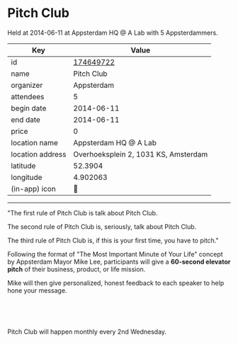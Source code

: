 # Pitch Club
Held at 2014-06-11 at Appsterdam HQ @ A Lab with 5 Appsterdammers.
        
|Key|Value
|---|---|
|id|[174649722](https://www.meetup.com/appsterdam/events/174649722/)|
|name|Pitch Club|
|organizer|Appsterdam|
|attendees|5|
|begin date|2014-06-11|
|end date|2014-06-11|
|price|0|
|location name|Appsterdam HQ @ A Lab|
|location address|Overhoeksplein 2, 1031 KS, Amsterdam|
|latitude|52.3904|
|longitude|4.902063|
|(in-app) icon|🎤|

---

"The first rule of Pitch Club is talk about Pitch Club.

The second rule of Pitch Club is, seriously, talk about Pitch Club.

The third rule of Pitch Club is, if this is your first time, you have to pitch."

Following the format of "The Most Important Minute of Your Life" concept by Appsterdam Mayor Mike Lee, participants will give a **60-second elevator pitch** of their business, product, or life mission.

Mike will then give personalized, honest feedback to each speaker to help hone your message.

 

 

Pitch Club will happen monthly every 2nd Wednesday.


